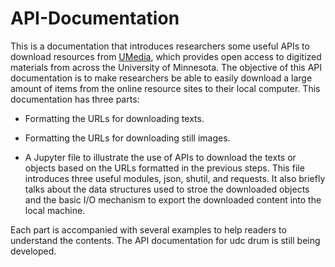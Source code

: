 # API-Documentation

This is a documentation that introduces researchers some useful APIs to download resources from [UMedia](https://umedia.lib.umn.edu/), which provides open access to digitized materials from across the University of Minnesota. The objective of this API documentation is to make researchers be able to easily download a large amount of items from the online resource sites to their local computer. This documentation has three parts: 

* Formatting the URLs for downloading texts. 

* Formatting the URLs for downloading still images. 

* A Jupyter file to illustrate the use of APIs to download the texts or objects based on the URLs formatted in the previous steps. This file introduces three useful modules, json, shutil, and requests. It also briefly talks about the data structures used to stroe the downloaded objects and the basic I/O mechanism to export the downloaded content into the local machine. 

Each part is accompanied with several examples to help readers to understand the contents. The API documentation for udc drum is still being developed. 

